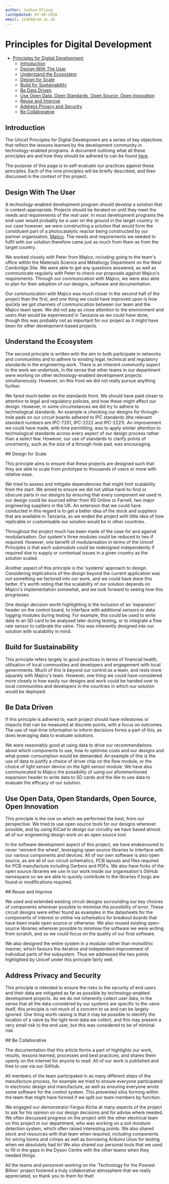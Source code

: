 ```yaml
---
author: Joshua Efiong
lastUpdated: 07-06-2018
email: je369@cam.ac.uk
---
```

# Principles for Digital Development

<!-- TOC -->

- [Principles for Digital Development](#principles-for-digital-development)
    - [Introduction](#introduction)
    - [Design With The User](#design-with-the-user)
    - [Understand the Ecosystem](#understand-the-ecosystem)
    - [Design for Scale](#design-for-scale)
    - [Build for Sustainability](#build-for-sustainability)
    - [Be Data Driven](#be-data-driven)
    - [Use Open Data, Open Standards, Open Source, Open Innovation](#use-open-data-open-standards-open-source-open-innovation)
    - [Reuse and Improve](#reuse-and-improve)
    - [Address Privacy and Security](#address-privacy-and-security)
    - [Be Collaborative](#be-collaborative)

<!-- /TOC -->

## Introduction

The Unicef Principles for Digital Development are a series of key objectives that reflect the lessons learned by the development community in technology-enabled programs. A document outlining what all these principles are and how they should be adhered to can be found [here](/resources/unicef_principles.pdf).

The purpose of this page is to self-evaluate our practices against these principles. Each of the nine principles will be briefly described, and then discussed in the context of this project.

## Design With The User

A technology-enabled development program should develop a solution that is context-appropriate. Projects should be iterated on until they meet the needs and requirements of the real user. In most development programs the end-user would probably be a user on the ground in the target country. In our case however, we were constructing a solution that would form the constituent part of a photocatalytic reactor being constructed by our partner organisation, [Majico](https://majico.org). The needs and requirements we needed to fulfil with our solution therefore came just as much from them as from the target country.

We worked closely with Peter from Majico, including going to the team's office within the Materials Science and Metallurgy Department on the West Cambridge Site. We were able to get any questions answered, as well as communicate regularly with Peter to check our proposals against Majico's requirements. Through our communication with Majico, we were also able to plan for their adoption of our designs, software and documentation.

Our communication with Majico was much closer in the second half of the project than the first, and one thing we could have improved upon is how quickly we got channels of communication between our team and the Majico team open. We did not pay as close attention to the environment and users that would be experienced in Tanzania as we could have done, though this was probably not as important for our project as it might have been for other development-based projects.

## Understand the Ecosystem

The second principle is written with the aim to both participate in networks and communities and to adhere to existing legal, technical and regulatory standards in the engineering work. There is an inherent community aspect to the work we undertook, in the sense that other teams in our department were working on other technology-enabled development projects simultaneously. However, on this front we did not really pursue anything further.

We fared much better on the standards front. We should have paid closer to attention to legal and regulatory policies, and how these might affect our design. However, in some circumstances we did try to adhere to technological standards. An example is checking our designs for through-hole pads on our circuit boards adhered to IPC standards (the relevant standard numbers are IPC-7251, IPC-2222 and IPC-2221). An improvement we could have made, with time permitting, was to apply similar attention to technological standards across every aspect of our design process rather than a select few. However, our use of standards to clarify points of uncertainty, such as the size of a through-hole pad, was encouraging.

## Design for Scale

This principle aims to ensure that these projects are designed such that they are able to scale from prototype to thousands of users or more with relative ease.

We tried to assess and mitigate dependencies that might limit scalability from the start. We aimed to ensure we did not utilise hard-to-find or obscure parts in our designs by ensuring that every component we used in our design could be sourced either from RS Online or Farnell, two major engineering suppliers in the UK. An extension that we could have conducted in this regard is to get a better idea of the stock and suppliers that are available in Tanzania, as we ended the project with little idea of how replicable or customisable our solution would be in other countries.

Throughout the project much has been made of the case for and against modularisation. Our system's three modules could be reduced to two if required. However, one benefit of modularisation in terms of the Unicef Principles is that each submodule could be redesigned independently if required due to supply or contextual issues in a given country as the solution scaled.

Another aspect of this principle is the 'systems' approach to design. Considering implications of the design beyond the current application was not something we factored into our work, and we could have done this better. It's worth noting that the scalability of our solution depends on Majico's implementation somewhat, and we look forward to seeing how this progresses.

One design decision worth highlighting is the inclusion of an 'expansion' header on the control board, to interface with additional sensors or data logging modules during testing. For example, this could be used to write data to an SD card to be analysed later during testing, or to integrate a flow rate sensor to calibrate the valve. This was inherently designed into our solution with scalability in mind.

## Build for Sustainability

This principle refers largely to good practices in terms of financial health, utilisation of local communities and developers and engagement with local governments. Much of this is beyond our control as a team, and rests more squarely with Majico's team. However, one thing we could have considered more closely is how easily our designs and work could be handed over to local communities and developers in the countries in which our solution would be deployed.

## Be Data Driven

If this principle is adhered to, each project should have milestones or impacts that can be measured at discrete points, with a focus on outcomes. The use of real-time information to inform decisions forms a part of this, as does leveraging data to evaluate solutions.

We were reasonably good at using data to drive our recommendations about which components to use, how to optimise costs and our designs and what power consumption would be demanded. An example of this is the use of data to justify a choice of driver chip on the flow module, or the choice of light sensor device on the light sensor module. We have also communicated to Majico the possibility of using our aforementioned expansion header to write data to SD cards and the like to use data to evaluate the efficacy of our solution.

## Use Open Data, Open Standards, Open Source, Open Innovation

This principle is the one on which we performed the best, from our perspective. We tried to use open source tools for our designs wherever possible, and by using KiCad to design our circuitry we have based almost all of our engineering design work on an open source tool.

In the software development aspect of this project, we have endeavoured to never 'reinvent the wheel', leveraging open source libraries to interface with our various components and devices. All of our own software is also open source, as are all of our circuit schematics, PCB layouts and files required for PCB manufacture including Gerbers and PDFs. We also have forks of the open source libraries we use in our work inside our organisation's GitHub namespace so we are able to quickly contribute to the libraries if bugs are found or modifications required.

## Reuse and Improve

We used and extended existing circuit designs surrounding our key choices of components wherever possible to minimise the possibility of error. These circuit designs were either found as examples in the datasheets for the components of interest or online via schematics for breakout boards that have been made open source or otherwise. We also reused existing open-source libraries wherever possible to minimise the software we were writing from scratch, and so we could focus on the quality of our final software.

We also designed the entire system in a modular rather than monolithic manner, which favours the iterative and independent improvement of individual parts of the subsystem. Thus we addressed the two points highlighted by Unicef under this principle fairly well.

## Address Privacy and Security

This principle is intended to ensure the risks to the security of end users and their data are mitigated as far as possible by technology-enabled development projects. As we do not inherently collect user data, in the sense that all the data considered by our systems are specific to the valve itself, this principle is not much of a concern to us and can be largely ignored. One thing worth raising is that it may be possible to identify the location of a valve by the light level data we collect, and this may present a very small risk to the end user, but this was considered to be of minimal risk.

## Be Collaborative

The documentation that this article forms a part of highlights our work, results, lessons learned, processes and best practices, and shares them openly on the internet for anyone to read. All of our work is published and free to use via our GitHub.

All members of the team participated in as many different steps of the manufacture process, for example we tried to ensure everyone participated in electronic design and manufacture, as well as ensuring everyone wrote some software for the control system. This prevented silos forming within the team that might have formed if we split our team members by function.

We engaged our demonstrator Fergus Riche at many aspects of the project to ask for his opinion on our design decisions and for advise where needed. We often discussed progress on the project with the other electrical team on this project in our department, who was working on a soil moisture detection system, which often raised interesting points. We also shared stock and resources with that team when required, including components for wiring looms and crimps as well as borrowing Arduino Unos for testing when we absolutely had to! We also shared our personal tools that we used to fill in the gaps in the Dyson Centre with the other teams when they needed things.

All the teams and personnel working on the 'Technology for the Poorest Billion' project fostered a truly collaborative atmosphere that we really appreciated, so thank you to them for that!
